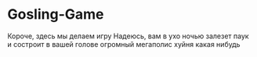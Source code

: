 # Gosling-Game
Короче, здесь мы делаем игру 
Надеюсь, вам в ухо ночью залезет паук и состроит в вашей голове огромный мегаполис
хуйня какая нибудь
